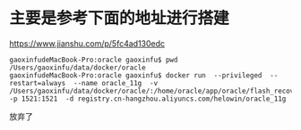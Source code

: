 

# 主要是参考下面的地址进行搭建

https://www.jianshu.com/p/5fc4ad130edc

```bin
gaoxinfudeMacBook-Pro:oracle gaoxinfu$ pwd
/Users/gaoxinfu/data/docker/oracle
gaoxinfudeMacBook-Pro:oracle gaoxinfu$ docker run  --privileged  --restart=always  --name oracle_11g  -v /Users/gaoxinfu/data/docker/oracle/:/home/oracle/app/oracle/flash_recovery_area/  -p 1521:1521  -d registry.cn-hangzhou.aliyuncs.com/helowin/oracle_11g
```


放弃了 
